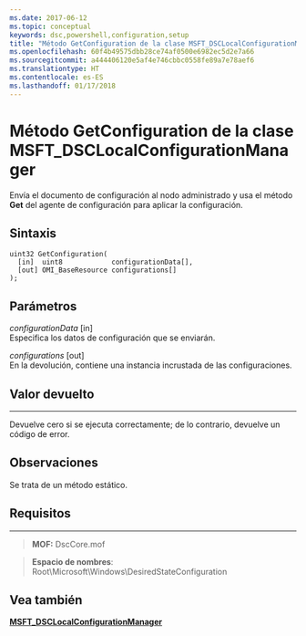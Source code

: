 ```yaml
---
ms.date: 2017-06-12
ms.topic: conceptual
keywords: dsc,powershell,configuration,setup
title: "Método GetConfiguration de la clase MSFT_DSCLocalConfigurationManager"
ms.openlocfilehash: 60f4b49575dbb28ce74af0500e6982ec5d2e7a66
ms.sourcegitcommit: a444406120e5af4e746cbbc0558fe89a7e78aef6
ms.translationtype: HT
ms.contentlocale: es-ES
ms.lasthandoff: 01/17/2018
---
```

# <a name="getconfiguration-method-of-the-msftdsclocalconfigurationmanager-class"></a>Método GetConfiguration de la clase MSFT_DSCLocalConfigurationManager

Envía el documento de configuración al nodo administrado y usa el método **Get** del agente de configuración para aplicar la configuración.

<a name="syntax"></a>Sintaxis
------

```mof
uint32 GetConfiguration(
  [in]  uint8            configurationData[],
  [out] OMI_BaseResource configurations[]
);
```

<a name="parameters"></a>Parámetros
----------

*configurationData* \[in\]  
Especifica los datos de configuración que se enviarán.

*configurations* \[out\]  
En la devolución, contiene una instancia incrustada de las configuraciones.

## <a name="return-value"></a>Valor devuelto
------------

Devuelve cero si se ejecuta correctamente; de lo contrario, devuelve un código de error.

## <a name="remarks"></a>Observaciones

Se trata de un método estático.

## <a name="requirements"></a>Requisitos
------------
>**MOF:** DscCore.mof

>**Espacio de nombres**: Root\Microsoft\Windows\DesiredStateConfiguration


## <a name="see-also"></a>Vea también


[**MSFT_DSCLocalConfigurationManager**](msft-dsclocalconfigurationmanager.md)
 

 



